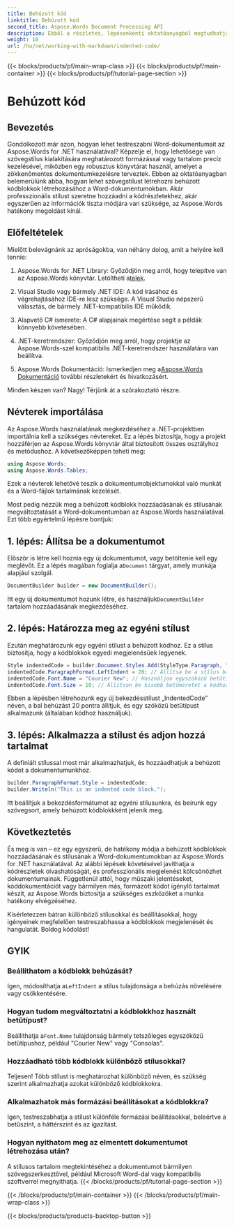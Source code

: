 ```yaml
---
title: Behúzott kód
linktitle: Behúzott kód
second_title: Aspose.Words Document Processing API
description: Ebből a részletes, lépésenkénti oktatóanyagból megtudhatja, hogyan adhat hozzá és stílusozhat behúzott kódblokkokat Word-dokumentumokhoz az Aspose.Words for .NET használatával.
weight: 10
url: /hu/net/working-with-markdown/indented-code/
---
```


{{< blocks/products/pf/main-wrap-class >}}
{{< blocks/products/pf/main-container >}}
{{< blocks/products/pf/tutorial-page-section >}}

# Behúzott kód

## Bevezetés

Gondolkozott már azon, hogyan lehet testreszabni Word-dokumentumait az Aspose.Words for .NET használatával? Képzelje el, hogy lehetősége van szövegstílus kialakítására meghatározott formázással vagy tartalom precíz kezelésével, miközben egy robusztus könyvtárat használ, amelyet a zökkenőmentes dokumentumkezelésre terveztek. Ebben az oktatóanyagban belemerülünk abba, hogyan lehet szövegstílust létrehozni behúzott kódblokkok létrehozásához a Word-dokumentumokban. Akár professzionális stílust szeretne hozzáadni a kódrészletekhez, akár egyszerűen az információk tiszta módjára van szüksége, az Aspose.Words hatékony megoldást kínál.

## Előfeltételek

Mielőtt belevágnánk az apróságokba, van néhány dolog, amit a helyére kell tennie:

1.  Aspose.Words for .NET Library: Győződjön meg arról, hogy telepítve van az Aspose.Words könyvtár. Letöltheti a[telek](https://releases.aspose.com/words/net/).
   
2. Visual Studio vagy bármely .NET IDE: A kód írásához és végrehajtásához IDE-re lesz szüksége. A Visual Studio népszerű választás, de bármely .NET-kompatibilis IDE működik.
   
3. Alapvető C# ismerete: A C# alapjainak megértése segít a példák könnyebb követésében.

4. .NET-keretrendszer: Győződjön meg arról, hogy projektje az Aspose.Words-szel kompatibilis .NET-keretrendszer használatára van beállítva.

5.  Aspose.Words Dokumentáció: Ismerkedjen meg a[Aspose.Words Dokumentáció](https://reference.aspose.com/words/net/) további részletekért és hivatkozásért.

Minden készen van? Nagy! Térjünk át a szórakoztató részre.

## Névterek importálása

Az Aspose.Words használatának megkezdéséhez a .NET-projektben importálnia kell a szükséges névtereket. Ez a lépés biztosítja, hogy a projekt hozzáférjen az Aspose.Words könyvtár által biztosított összes osztályhoz és metódushoz. A következőképpen teheti meg:

```csharp
using Aspose.Words;
using Aspose.Words.Tables;
```

Ezek a névterek lehetővé teszik a dokumentumobjektumokkal való munkát és a Word-fájlok tartalmának kezelését.

Most pedig nézzük meg a behúzott kódblokk hozzáadásának és stílusának megváltoztatását a Word-dokumentumban az Aspose.Words használatával. Ezt több egyértelmű lépésre bontjuk:

## 1. lépés: Állítsa be a dokumentumot

 Először is létre kell hoznia egy új dokumentumot, vagy betöltenie kell egy meglévőt. Ez a lépés magában foglalja a`Document` tárgyat, amely munkája alapjául szolgál.

```csharp
DocumentBuilder builder = new DocumentBuilder();
```

Itt egy új dokumentumot hozunk létre, és használjuk`DocumentBuilder` tartalom hozzáadásának megkezdéséhez.

## 2. lépés: Határozza meg az egyéni stílust

Ezután meghatározunk egy egyéni stílust a behúzott kódhoz. Ez a stílus biztosítja, hogy a kódblokkok egyedi megjelenésűek legyenek. 

```csharp
Style indentedCode = builder.Document.Styles.Add(StyleType.Paragraph, "IndentedCode");
indentedCode.ParagraphFormat.LeftIndent = 20; // Állítsa be a stílus bal oldali behúzását
indentedCode.Font.Name = "Courier New"; // Használjon egyszóközű betűtípust a kódhoz
indentedCode.Font.Size = 10; // Állítson be kisebb betűméretet a kódhoz
```

Ebben a lépésben létrehozunk egy új bekezdésstílust „IndentedCode” néven, a bal behúzást 20 pontra állítjuk, és egy szóközű betűtípust alkalmazunk (általában kódhoz használjuk).

## 3. lépés: Alkalmazza a stílust és adjon hozzá tartalmat

A definiált stílussal most már alkalmazhatjuk, és hozzáadhatjuk a behúzott kódot a dokumentumunkhoz.

```csharp
builder.ParagraphFormat.Style = indentedCode;
builder.Writeln("This is an indented code block.");
```

Itt beállítjuk a bekezdésformátumot az egyéni stílusunkra, és beírunk egy szövegsort, amely behúzott kódblokkként jelenik meg.

## Következtetés

És meg is van – ez egy egyszerű, de hatékony módja a behúzott kódblokkok hozzáadásának és stílusának a Word-dokumentumokban az Aspose.Words for .NET használatával. Az alábbi lépések követésével javíthatja a kódrészletek olvashatóságát, és professzionális megjelenést kölcsönözhet dokumentumainak. Függetlenül attól, hogy műszaki jelentéseket, kóddokumentációt vagy bármilyen más, formázott kódot igénylő tartalmat készít, az Aspose.Words biztosítja a szükséges eszközöket a munka hatékony elvégzéséhez.

Kísérletezzen bátran különböző stílusokkal és beállításokkal, hogy igényeinek megfelelően testreszabhassa a kódblokkok megjelenését és hangulatát. Boldog kódolást!

## GYIK

### Beállíthatom a kódblokk behúzását?  
 Igen, módosíthatja a`LeftIndent` a stílus tulajdonsága a behúzás növelésére vagy csökkentésére.

### Hogyan tudom megváltoztatni a kódblokkhoz használt betűtípust?  
 Beállíthatja a`Font.Name` tulajdonság bármely tetszőleges egyszóközű betűtípushoz, például "Courier New" vagy "Consolas".

### Hozzáadható több kódblokk különböző stílusokkal?  
Teljesen! Több stílust is meghatározhat különböző néven, és szükség szerint alkalmazhatja azokat különböző kódblokkokra.

### Alkalmazhatok más formázási beállításokat a kódblokkra?  
Igen, testreszabhatja a stílust különféle formázási beállításokkal, beleértve a betűszínt, a háttérszínt és az igazítást.

### Hogyan nyithatom meg az elmentett dokumentumot létrehozása után?  
A stílusos tartalom megtekintéséhez a dokumentumot bármilyen szövegszerkesztővel, például Microsoft Word-dal vagy kompatibilis szoftverrel megnyithatja.
{{< /blocks/products/pf/tutorial-page-section >}}

{{< /blocks/products/pf/main-container >}}
{{< /blocks/products/pf/main-wrap-class >}}

{{< blocks/products/products-backtop-button >}}
